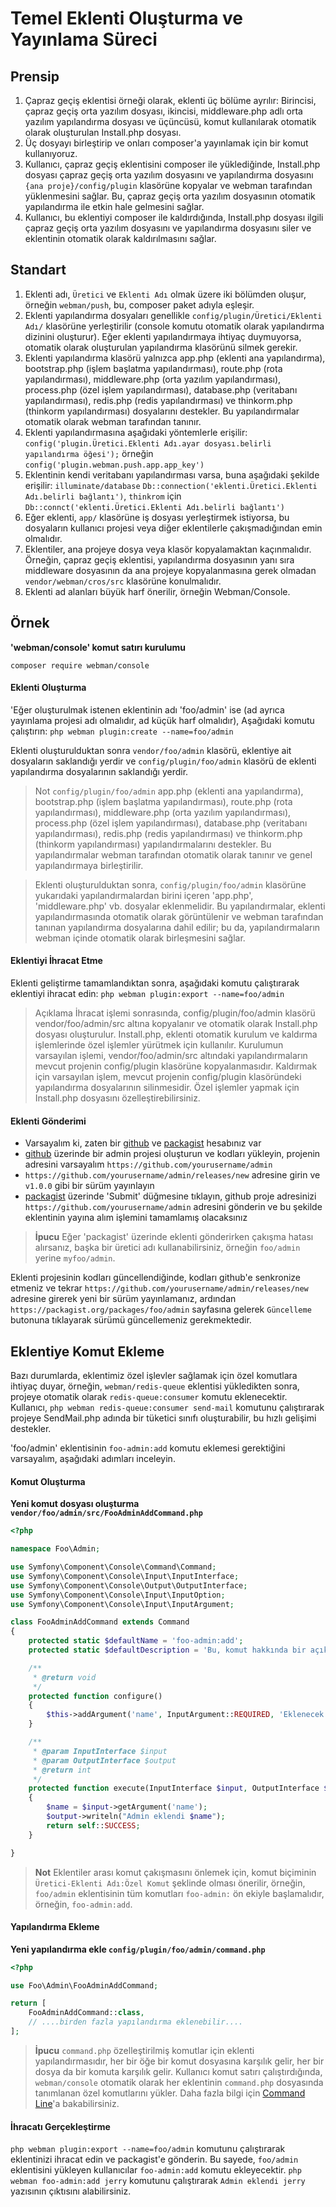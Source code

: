# Temel Eklenti Oluşturma ve Yayınlama Süreci

## Prensip
1. Çapraz geçiş eklentisi örneği olarak, eklenti üç bölüme ayrılır: Birincisi, çapraz geçiş orta yazılım dosyası, ikincisi, middleware.php adlı orta yazılım yapılandırma dosyası ve üçüncüsü, komut kullanılarak otomatik olarak oluşturulan Install.php dosyası.
2. Üç dosyayı birleştirip ve onları composer'a yayınlamak için bir komut kullanıyoruz.
3. Kullanıcı, çapraz geçiş eklentisini composer ile yüklediğinde, Install.php dosyası çapraz geçiş orta yazılım dosyasını ve yapılandırma dosyasını `{ana proje}/config/plugin` klasörüne kopyalar ve webman tarafından yüklenmesini sağlar. Bu, çapraz geçiş orta yazılım dosyasının otomatik yapılandırma ile etkin hale gelmesini sağlar.
4. Kullanıcı, bu eklentiyi composer ile kaldırdığında, Install.php dosyası ilgili çapraz geçiş orta yazılım dosyasını ve yapılandırma dosyasını siler ve eklentinin otomatik olarak kaldırılmasını sağlar.

## Standart
1. Eklenti adı, `Üretici` ve `Eklenti Adı` olmak üzere iki bölümden oluşur, örneğin `webman/push`, bu, composer paket adıyla eşleşir.
2. Eklenti yapılandırma dosyaları genellikle `config/plugin/Üretici/Eklenti Adı/` klasörüne yerleştirilir (console komutu otomatik olarak yapılandırma dizinini oluşturur). Eğer eklenti yapılandırmaya ihtiyaç duymuyorsa, otomatik olarak oluşturulan yapılandırma klasörünü silmek gerekir.
3. Eklenti yapılandırma klasörü yalnızca app.php (eklenti ana yapılandırma), bootstrap.php (işlem başlatma yapılandırması), route.php (rota yapılandırması), middleware.php (orta yazılım yapılandırması), process.php (özel işlem yapılandırması), database.php (veritabanı yapılandırması), redis.php (redis yapılandırması) ve thinkorm.php (thinkorm yapılandırması) dosyalarını destekler. Bu yapılandırmalar otomatik olarak webman tarafından tanınır.
4. Eklenti yapılandırmasına aşağıdaki yöntemlerle erişilir: `config('plugin.Üretici.Eklenti Adı.ayar dosyası.belirli yapılandırma öğesi');` örneğin `config('plugin.webman.push.app.app_key')`
5. Eklentinin kendi veritabanı yapılandırması varsa, buna aşağıdaki şekilde erişilir: `illuminate/database` `Db::connection('eklenti.Üretici.Eklenti Adı.belirli bağlantı')`, `thinkrom` için `Db::connct('eklenti.Üretici.Eklenti Adı.belirli bağlantı')`
6. Eğer eklenti, `app/` klasörüne iş dosyası yerleştirmek istiyorsa, bu dosyaların kullanıcı projesi veya diğer eklentilerle çakışmadığından emin olmalıdır.
7. Eklentiler, ana projeye dosya veya klasör kopyalamaktan kaçınmalıdır. Örneğin, çapraz geçiş eklentisi, yapılandırma dosyasının yanı sıra middleware dosyasının da ana projeye kopyalanmasına gerek olmadan `vendor/webman/cros/src` klasörüne konulmalıdır.
8. Eklenti ad alanları büyük harf önerilir, örneğin Webman/Console.

## Örnek

**'webman/console' komut satırı kurulumu**

`composer require webman/console`

#### Eklenti Oluşturma

'Eğer oluşturulmak istenen eklentinin adı 'foo/admin' ise (ad ayrıca yayınlama projesi adı olmalıdır, ad küçük harf olmalıdır),
Aşağıdaki komutu çalıştırın:
`php webman plugin:create --name=foo/admin`

Eklenti oluşturulduktan sonra `vendor/foo/admin` klasörü, eklentiye ait dosyaların saklandığı yerdir ve `config/plugin/foo/admin` klasörü de eklenti yapılandırma dosyalarının saklandığı yerdir.

> Not
> `config/plugin/foo/admin` app.php (eklenti ana yapılandırma), bootstrap.php (işlem başlatma yapılandırması), route.php (rota yapılandırması), middleware.php (orta yazılım yapılandırması), process.php (özel işlem yapılandırması), database.php (veritabanı yapılandırması), redis.php (redis yapılandırması) ve thinkorm.php (thinkorm yapılandırması) yapılandırmalarını destekler. Bu yapılandırmalar webman tarafından otomatik olarak tanınır ve genel yapılandırmaya birleştirilir.

> Eklenti oluşturulduktan sonra, `config/plugin/foo/admin` klasörüne yukarıdaki yapılandırmalardan birini içeren 'app.php', 'middleware.php' vb. dosyalar eklenmelidir. Bu yapılandırmalar, eklenti yapılandırmasında otomatik olarak görüntülenir ve webman tarafından tanınan yapılandırma dosyalarına dahil edilir; bu da, yapılandırmaların webman içinde otomatik olarak birleşmesini sağlar.

#### Eklentiyi İhracat Etme

Eklenti geliştirme tamamlandıktan sonra, aşağıdaki komutu çalıştırarak eklentiyi ihracat edin:
`php webman plugin:export --name=foo/admin`

> Açıklama
> İhracat işlemi sonrasında, config/plugin/foo/admin klasörü vendor/foo/admin/src altına kopyalanır ve otomatik olarak Install.php dosyası oluşturulur. Install.php, eklenti otomatik kurulum ve kaldırma işlemlerinde özel işlemler yürütmek için kullanılır.
> Kurulumun varsayılan işlemi, vendor/foo/admin/src altındaki yapılandırmaların mevcut projenin config/plugin klasörüne kopyalanmasıdır.
> Kaldırmak için varsayılan işlem, mevcut projenin config/plugin klasöründeki yapılandırma dosyalarının silinmesidir.
> Özel işlemler yapmak için Install.php dosyasını özelleştirebilirsiniz.

#### Eklenti Gönderimi
* Varsayalım ki, zaten bir [github](https://github.com) ve [packagist](https://packagist.org) hesabınız var
* [github](https://github.com) üzerinde bir admin projesi oluşturun ve kodları yükleyin, projenin adresini varsayalım `https://github.com/yourusername/admin`
* `https://github.com/yourusername/admin/releases/new` adresine girin ve `v1.0.0` gibi bir sürüm yayınlayın
* [packagist](https://packagist.org) üzerinde 'Submit' düğmesine tıklayın, github proje adresinizi `https://github.com/yourusername/admin` adresini gönderin ve bu şekilde eklentinin yayına alım işlemini tamamlamış olacaksınız

> **İpucu**
> Eğer 'packagist' üzerinde eklenti gönderirken çakışma hatası alırsanız, başka bir üretici adı kullanabilirsiniz, örneğin `foo/admin` yerine `myfoo/admin`.

Eklenti projesinin kodları güncellendiğinde, kodları github'e senkronize etmeniz ve tekrar `https://github.com/yourusername/admin/releases/new` adresine girerek yeni bir sürüm yayınlamanız, ardından `https://packagist.org/packages/foo/admin` sayfasına gelerek `Güncelleme` butonuna tıklayarak sürümü güncellemeniz gerekmektedir.

## Eklentiye Komut Ekleme
Bazı durumlarda, eklentimiz özel işlevler sağlamak için özel komutlara ihtiyaç duyar, örneğin, `webman/redis-queue` eklentisi yükledikten sonra, projeye otomatik olarak `redis-queue:consumer` komutu eklenecektir. Kullanıcı, `php webman redis-queue:consumer send-mail` komutunu çalıştırarak projeye SendMail.php adında bir tüketici sınıfı oluşturabilir, bu hızlı gelişimi destekler.

'foo/admin' eklentisinin `foo-admin:add` komutu eklemesi gerektiğini varsayalım, aşağıdaki adımları inceleyin.

#### Komut Oluşturma

**Yeni komut dosyası oluşturma `vendor/foo/admin/src/FooAdminAddCommand.php`**

```php
<?php

namespace Foo\Admin;

use Symfony\Component\Console\Command\Command;
use Symfony\Component\Console\Input\InputInterface;
use Symfony\Component\Console\Output\OutputInterface;
use Symfony\Component\Console\Input\InputOption;
use Symfony\Component\Console\Input\InputArgument;

class FooAdminAddCommand extends Command
{
    protected static $defaultName = 'foo-admin:add';
    protected static $defaultDescription = 'Bu, komut hakkında bir açıklamadır';

    /**
     * @return void
     */
    protected function configure()
    {
        $this->addArgument('name', InputArgument::REQUIRED, 'Eklenecek isim');
    }

    /**
     * @param InputInterface $input
     * @param OutputInterface $output
     * @return int
     */
    protected function execute(InputInterface $input, OutputInterface $output)
    {
        $name = $input->getArgument('name');
        $output->writeln("Admin eklendi $name");
        return self::SUCCESS;
    }

}
```

> **Not**
> Eklentiler arası komut çakışmasını önlemek için, komut biçiminin `Üretici-Eklenti Adı:Özel Komut` şeklinde olması önerilir, örneğin, `foo/admin` eklentisinin tüm komutları `foo-admin:` ön ekiyle başlamalıdır, örneğin, `foo-admin:add`.

#### Yapılandırma Ekleme
**Yeni yapılandırma ekle `config/plugin/foo/admin/command.php`**
```php
<?php

use Foo\Admin\FooAdminAddCommand;

return [
    FooAdminAddCommand::class,
    // ....birden fazla yapılandırma eklenebilir....
];
```

> **İpucu**
> `command.php` özelleştirilmiş komutlar için eklenti yapılandırmasıdır, her bir öğe bir komut dosyasına karşılık gelir, her bir dosya da bir komuta karşılık gelir. Kullanıcı komut satırı çalıştırdığında, `webman/console` otomatik olarak her eklentinin `command.php` dosyasında tanımlanan özel komutlarını yükler. Daha fazla bilgi için [Command Line](console.md)'a bakabilirsiniz.

#### İhracatı Gerçekleştirme
`php webman plugin:export --name=foo/admin` komutunu çalıştırarak eklentinizi ihracat edin ve packagist'e gönderin. Bu sayede, `foo/admin` eklentisini yükleyen kullanıcılar `foo-admin:add` komutu ekleyecektir. `php webman foo-admin:add jerry` komutunu çalıştırarak `Admin eklendi jerry` yazısının çıktısını alabilirsiniz.

